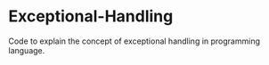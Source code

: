 # Exceptional-Handling
Code to explain the concept of exceptional handling in programming language.
